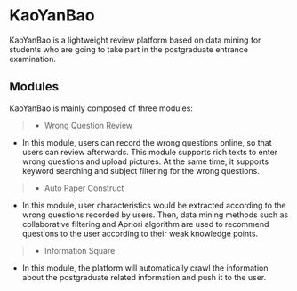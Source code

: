 # KaoYanBao
KaoYanBao is a lightweight review platform based on data mining for students who are going to take part in the postgraduate entrance examination.

## Modules
KaoYanBao is mainly composed of three modules:
> * Wrong Question Review
* In this module, users can record the wrong questions online, so that users can review afterwards. This module supports rich texts to enter wrong questions and upload pictures. At the same time, it supports keyword searching and subject filtering for the wrong questions.
> * Auto Paper Construct
* In this module, user characteristics would be extracted according to the wrong questions recorded by users. Then, data mining methods such as collaborative filtering and Apriori algorithm are used to recommend questions to the user according to their weak knowledge points.
> * Information Square
* In this module, the platform will automatically crawl the information about the postgraduate related information and push it to the user.

